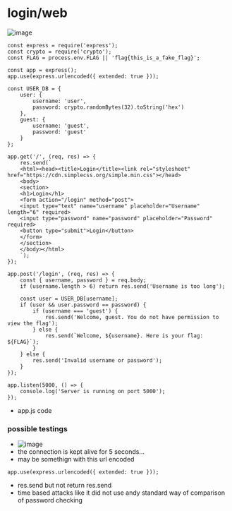 # login/web
![image](https://github.com/m0wn1ka/ctf_writeups/assets/127676379/24b66484-9f48-4f9b-9ae1-f98cabd207ec)
```
const express = require('express');
const crypto = require('crypto');
const FLAG = process.env.FLAG || 'flag{this_is_a_fake_flag}';

const app = express();
app.use(express.urlencoded({ extended: true }));

const USER_DB = {
    user: {
        username: 'user', 
        password: crypto.randomBytes(32).toString('hex')
    },
    guest: {
        username: 'guest',
        password: 'guest'
    }
};

app.get('/', (req, res) => {
    res.send(`
    <html><head><title>Login</title><link rel="stylesheet" href="https://cdn.simplecss.org/simple.min.css"></head>
    <body>
    <section>
    <h1>Login</h1>
    <form action="/login" method="post">
    <input type="text" name="username" placeholder="Username" length="6" required>
    <input type="password" name="password" placeholder="Password" required>
    <button type="submit">Login</button>
    </form>
    </section>
    </body></html>
    `);
});

app.post('/login', (req, res) => {
    const { username, password } = req.body;
    if (username.length > 6) return res.send('Username is too long');

    const user = USER_DB[username];
    if (user && user.password == password) {
        if (username === 'guest') {
            res.send('Welcome, guest. You do not have permission to view the flag');
        } else {
            res.send(`Welcome, ${username}. Here is your flag: ${FLAG}`);
        }
    } else {
        res.send('Invalid username or password');
    }
});

app.listen(5000, () => {
    console.log('Server is running on port 5000');
});
```
- app.js code
### possible testings
- ![image](https://github.com/m0wn1ka/ctf_writeups/assets/127676379/6bd080ce-6bcd-4eb9-804b-40a43f3a9b53)
- the connection is kept alive for 5 seconds...
- may be somethign with this url encoded
```
app.use(express.urlencoded({ extended: true }));
```
- res.send but not return res.send
- time based attacks like it did not use andy standard way of comparison of password checking
